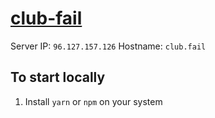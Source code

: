 # [club-fail](//club.fail)

Server IP: `96.127.157.126`
Hostname: `club.fail`


## To start locally

1. Install `yarn` or `npm` on your system